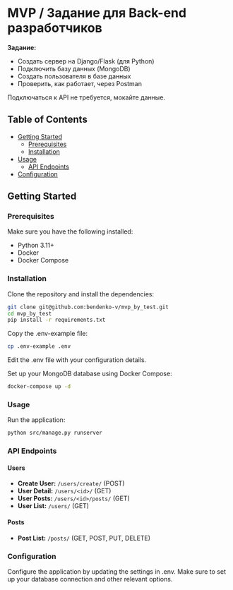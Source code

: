 # MVP / Задание для Back-end разработчиков

**Задание:**

- Создать сервер на Django/Flask (для Python)
- Подключить базу данных (MongoDB)
- Создать пользователя в базе данных
- Проверить, как работает, через Postman

Подключаться к API не требуется, мокайте данные.

## Table of Contents

- [Getting Started](#getting-started)
    - [Prerequisites](#prerequisites)
    - [Installation](#installation)
- [Usage](#usage)
    - [API Endpoints](#api-endpoints)
- [Configuration](#configuration)

## Getting Started

### Prerequisites

Make sure you have the following installed:

- Python 3.11+
- Docker
- Docker Compose

### Installation

Clone the repository and install the dependencies:

```bash
git clone git@github.com:bendenko-v/mvp_by_test.git
cd mvp_by_test
pip install -r requirements.txt
```

Copy the .env-example file:

```bash
cp .env-example .env
```

Edit the .env file with your configuration details.

Set up your MongoDB database using Docker Compose:

```bash
docker-compose up -d
```

### Usage

Run the application:

```bash
python src/manage.py runserver
```

### API Endpoints

#### Users

- **Create User:** `/users/create/` (POST)
- **User Detail:** `/users/<id>/` (GET)
- **User Posts:** `/users/<id>/posts/` (GET)
- **User List:** `/users/` (GET)

#### Posts

- **Post List:** `/posts/` (GET, POST, PUT, DELETE)

### Configuration

Configure the application by updating the settings in .env. Make sure to set up your database connection and other
relevant options.
